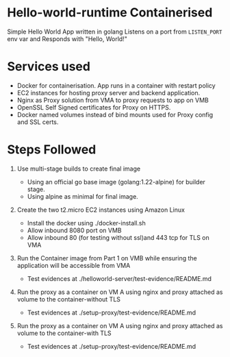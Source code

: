 # Hello-world-runtime Containerised 
  Simple Hello World App written in golang Listens on a port from `LISTEN_PORT` env var and Responds with "Hello, World!"

# Services used
  * Docker for containerisation. App runs in a container with restart policy
  * EC2 instances for hosting proxy server and backend application.
  * Nginx as Proxy solution from VMA to proxy requests to app on VMB
  * OpenSSL Self Signed certificates for Proxy on HTTPS.
  * Docker named volumes instead of bind mounts used for Proxy config and SSL certs. 


# Steps Followed
1. Use multi-stage builds to create final image
    * Using an official go base image (golang:1.22-alpine) for builder stage.
    * Using alpine as minimal for final image.

2. Create the two t2.micro EC2 instances using Amazon Linux
    * Install the docker using ./docker-install.sh
    * Allow inbound 8080 port on VMB
    * Allow inbound 80 (for testing without ssl)and 443 tcp for TLS on VMA

3. Run the Container image from Part 1 on VMB while ensuring the application will be accessible from VMA
    * Test evidences at ./helloworld-server/test-evidence/README.md

4. Run the proxy as a container on VM A using nginx and proxy attached as volume to the container-without TLS
    * Test evidences at ./setup-proxy/test-evidence/README.md

5. Run the proxy as a container on VM A using nginx and proxy attached as volume to the container-with TLS
    * Test evidences at ./setup-proxy/test-evidence/README.md
